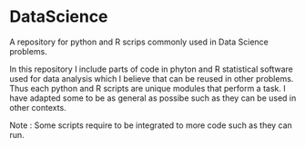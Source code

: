 # DataScience
A repository for python and R scrips commonly used in Data Science problems. 

In this repository I include parts of code in phyton and R statistical software used for data analysis which I believe that can be reused in other problems. 
Thus each python and R scripts are unique modules that perform a task. I have adapted some to be as general as possibe such as they can be used in other contexts. 

Note : Some scripts require to be integrated to more code such as they can run. 
